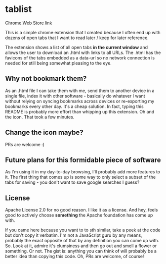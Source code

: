 # tablist

[Chrome Web Store link](https://chrome.google.com/webstore/detail/tab-list/enmppcfapkhgooajfhhemehedijggnnh)

This is a simple chrome extension that I created because I often end up with dozens of open tabs that I want to read later / keep for later reference.

The extension shows a list of all open tabs **in the current window** and allows the user to download an .html with links to all URLs. The .html has the favicons of the tabs embedded as a data-url so no network connection is needed for still being somewhat pleasing to the eye.

## Why not bookmark them?

As an .html file I can take them with me, send them to another device in a single file, index it with other software - basically do whatever I want without relying on syncing bookmarks across devices or re-exporting my bookmarks every other day. It's a cheap solution. In fact, typing this README is probably more effort than whipping up this extension. Oh and the icon. That took a few minutes.

## Change the icon maybe?

PRs are welcome :)

## Future plans for this formidable piece of software

As I'm using it in my day-to-day browsing, I'll probably add more features to it. The first thing that comes up is some way to only select a subset of the tabs for saving - you don't want to save google searches I guess?

## License

Apache License 2.0 for no good reason. I like it as a license. And hey, feels good to actively choose **something** the Apache foundation has come up with.

If you came here because you want to to sth similar, take a peek at the code but don't copy it verbatim. I'm not a JavaScript guru by any means, probably the exact opposite of that by any definition you can come up with. So. Look at it, admire it's clumsiness and then go out and smell a flower or something. Or not. The gist is: anything you can think of will probably be a better idea than copying this code. Oh, PRs are welcome, of course!

